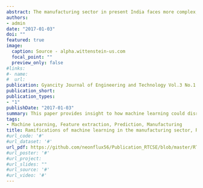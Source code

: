 ```yaml
---
abstract: The manufacturing sector in present India faces more complex, dynamic and chaotic behaviour to satisfy the demand for high quality products in an efficient manner. Machine learning has been around for some decades now, but its impact and significance in this domain is still impugned. The two sectors, though being ends apart, surprisingly have the potential to collaborate and enhance performance and productivity of the end-result manufacturing. Experimental analysis and research using machine learning algorithms with manufacturing under consideration has been on-going and the results undoubtedly prove that the combination of the two sectors will be inevitable in the near future. The fact that machine learning is data-driven and prediction is its sub-domain enables the smooth introduction of manufacturing in its grasp. This paper provides insight to how machine learning could disrupt the manufacturing development in India and could result in better production yield and revenue generation. In the next 20 years, automation would be a major factor in yielding profits to large manufacturing corporations and industries and machine learning would have an immense role to play in the rapidly changing scenario.
authors:
- admin
date: "2017-01-03"
doi: ""
featured: true
image:
  caption: Source - alpha.wittenstein-us.com
  focal_point: ""
  preview_only: false
#links:
#- name: 
#  url: 
publication: Gyancity Journal of Engineering and Technology Vol.3 No.1
publication_short: 
publication_types:
- "1"
publishDate: "2017-01-03"
summary: This paper provides insight to how machine learning could disrupt the manufacturing development in India and could result in better production yield and revenue generation. In the next 20 years, automation would be a major factor in yielding profits to large manufacturing corporations and industries and machine learning would have an immense role to play in the rapidly changing scenario.
tags:
- Machine Learning, Feature extraction, Prediction, Manufacturing
title: Ramifications of machine learning in the manufacturing sector, RTCSE'17, Kuala Lumpur, Malaysia
#url_code: '#'
#url_dataset: '#'
url_pdf: https://github.com/neonflux56/Publication_RTCSE/blob/master/RTCSE_paper_2017.pdf
#url_poster: '#'
#url_project: 
#url_slides: ""
#url_source: '#'
#url_video: '#'
---
```




